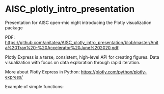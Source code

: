 # AISC_plotly_intro_presentation
Presentation for AISC open-mic night introducing the Plotly visualization package

PDF: https://github.com/anitatea/AISC_plotly_intro_presentation/blob/master/Anita%20Tran%20-%20Accelerator%20June%202020.pdf

Plotly Express is a terse, consistent, high-level API for creating figures. Data visualization with focus on data exploration through rapid iteration.

More about Plotly Express in Python: https://plotly.com/python/plotly-express/

Example of simple functions:
